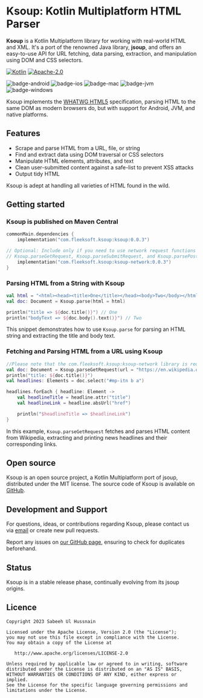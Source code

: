 # Ksoup: Kotlin Multiplatform HTML Parser

**Ksoup** is a Kotlin Multiplatform library for working with real-world HTML and XML. It's a port of the renowned Java library, **jsoup**, and offers an easy-to-use API for URL fetching, data parsing, extraction, and manipulation using DOM and CSS selectors.

[![Kotlin](https://img.shields.io/badge/Kotlin-1.9.20-blue.svg?style=flat&logo=kotlin)](https://kotlinlang.org)
[![Apache-2.0](https://img.shields.io/badge/License-Apache%202.0-green.svg)](https://opensource.org/licenses/Apache-2.0)

![badge-android](http://img.shields.io/badge/platform-android-6EDB8D.svg?style=flat)
![badge-ios](http://img.shields.io/badge/platform-ios-CDCDCD.svg?style=flat)
![badge-mac](http://img.shields.io/badge/platform-macos-111111.svg?style=flat)
![badge-jvm](http://img.shields.io/badge/platform-jvm-DB413D.svg?style=flat)
![badge-windows](http://img.shields.io/badge/platform-windows-4D76CD.svg?style=flat)

Ksoup implements the [WHATWG HTML5](https://html.spec.whatwg.org/multipage/) specification, parsing HTML to the same DOM as modern browsers do, but with support for Android, JVM, and native platforms.

## Features
- Scrape and parse HTML from a URL, file, or string
- Find and extract data using DOM traversal or CSS selectors
- Manipulate HTML elements, attributes, and text
- Clean user-submitted content against a safe-list to prevent XSS attacks
- Output tidy HTML

Ksoup is adept at handling all varieties of HTML found in the wild.

## Getting started
### Ksoup is published on Maven Central
```Kotlin
commonMain.dependencies {
    implementation("com.fleeksoft.ksoup:ksoup:0.0.3")

// Optional: Include only if you need to use network request functions such as
// Ksoup.parseGetRequest, Ksoup.parseSubmitRequest, and Ksoup.parsePostRequest
    implementation("com.fleeksoft.ksoup:ksoup-network:0.0.3")
}
```

### Parsing HTML from a String with Ksoup
```kotlin
val html = "<html><head><title>One</title></head><body>Two</body></html>"
val doc: Document = Ksoup.parse(html = html)

println("title => ${doc.title()}") // One
println("bodyText => ${doc.body().text()}") // Two
```
This snippet demonstrates how to use `Ksoup.parse` for parsing an HTML string and extracting the title and body text.

### Fetching and Parsing HTML from a URL using Ksoup
```kotlin
//Please note that the com.fleeksoft.ksoup:ksoup-network library is required for Ksoup.parseGetRequest.
val doc: Document = Ksoup.parseGetRequest(url = "https://en.wikipedia.org/")
println("title: ${doc.title()}")
val headlines: Elements = doc.select("#mp-itn b a")

headlines.forEach { headline: Element ->
    val headlineTitle = headline.attr("title")
    val headlineLink = headline.absUrl("href")

    println("$headlineTitle => $headlineLink")
}
```
In this example, `Ksoup.parseGetRequest` fetches and parses HTML content from Wikipedia, extracting and printing news headlines and their corresponding links.

## Open source
Ksoup is an open source project, a Kotlin Multiplatform port of jsoup, distributed under the MIT license. The source code of Ksoup is available on [GitHub](https://github.com/fleeksoft/ksoup).


## Development and Support
For questions, ideas, or contributions regarding Ksoup, please contact us via [email](mailto:fleeksoft@gmail.com) or create new pull requests.

Report any issues on [our GitHub page](https://github.com/fleeksoft/ksoup/issues), ensuring to check for duplicates beforehand.

## Status
Ksoup is in a stable release phase, continually evolving from its jsoup origins.

## Licence

    Copyright 2023 Sabeeh Ul Hussnain

    Licensed under the Apache License, Version 2.0 (the "License");
    you may not use this file except in compliance with the License.
    You may obtain a copy of the License at

       http://www.apache.org/licenses/LICENSE-2.0

    Unless required by applicable law or agreed to in writing, software
    distributed under the License is distributed on an "AS IS" BASIS,
    WITHOUT WARRANTIES OR CONDITIONS OF ANY KIND, either express or implied.
    See the License for the specific language governing permissions and
    limitations under the License.